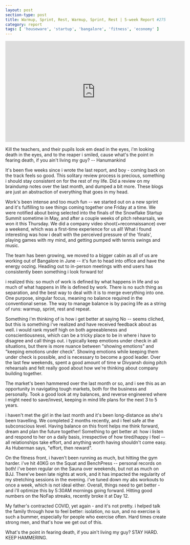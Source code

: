 ```yaml
---
layout: post
section-type: post
title: Warmup, Sprint, Rest, Warmup, Sprint, Rest | 5-week Report #275
category: report
tags: [ 'houseware', 'startup', 'bangalore', 'fitness', 'economy' ]
---
```


<iframe width="560" height="315" src="https://www.youtube.com/embed/7wtBtXTGJQk" title="YouTube video player" frameborder="0" allow="accelerometer; autoplay; clipboard-write; encrypted-media; gyroscope; picture-in-picture" allowfullscreen></iframe>

Kill the teachers, and their pupils look em dead in the eyes,
i'm looking death in the eyes,
and to the reaper i smiled,
cause what's the point in fearing death, if you ain't living my guy?
-- Hanumankind

It's been five weeks since i wrote the last report, and boy - coming back on the track feels so good. This solitary review process is precious, something i should stay consistent on for the rest of my life. Did a review on my braindump notes over the last month, and dumped a bit more. These blogs are just an abstraction of everything that goes in my head.

Work's been intense and too much fun -- we started out on a new sprint and it's fulfilling to see things coming together one Friday at a time. We were notified about being selected into the finals of the Snowflake Startup Summit sometime in May, and after a couple weeks of pitch rehearsals, we won it this Thursday. We did a company video shoot(+reconnaissance) over a weekend, which was a first-time experience for us all! What i found interesting was how i dealt with the perceived pressure of the 'finals', playing games with my mind, and getting pumped with tennis swings and music.

The team has been growing, we moved to a bigger cabin as all of us are working out of Bangalore in June -- it's fun to head into office and have the energy oozing. Heading out to in-person meetings with end users has consistently been something i look forward to!

i realized this: so much of work is defined by what happens in life and so much of what happens in life is defined by work. There is no such thing as separation, and the best way to deal with it is to merge everything into one. One purpose, singular focus, meaning no balance required in the conventional sense. The way to manage balance is by pacing life as a string of runs: warmup, sprint, rest and repeat.

Something i'm thinking of is how i get better at saying No -- seems cliched, but this is something i've realized and have received feedback about as well. i would rank myself high on both agreeableness and conscientiousness, which can be a tricky place to be in where i have to disagree and call things out. i typically keep emotions under check in all situations, but there is more nuance between "showing emotions" and "keeping emotions under check". Showing emotions while keeping them under check is possible, and is necessary to become a good leader. Over the last few weekends, spent a good amount of time w Divyansh doing pitch rehearsals and felt really good about how we're thinking about company building together.

The market's been hammered over the last month or so, and i see this as an opportunity in navigating tough markets, both for the business and personally. Took a good look at my balances, and reverse engineered where i might need to save/invest, keeping in mind life plans for the next 3 to 5 years. 

i haven't met the girl in the last month and it's been long-distance as she's been travelling. We completed 2 months recently, and i feel safe at the subconscious level. Having balance on this front helps me think forward, dream and plan the future together! Something to get better at: how i listen and respond to her on a daily basis, irrespective of how tired/happy i feel -- all relationships take effort, and anything worth having shouldn't come easy. As Huberman says, "effort, then reward".

On the fitness front, i haven't been running as much, but hitting the gym harder. i've hit 40KG on the Squat and BenchPress -- personal records on both! i've been regular on the Sauna over weekends, but not as much on BJJ. There've been late nights at work, and it has impacted the regularity of my stretching sessions in the evening. i've tuned down my abs workouts to once a week, which is not ideal either. Overall, things need to get better - and i'll optimize this by 5:30AM mornings going forward. Hitting good numbers on the NoFap streaks, recently broke it at Day 12.

My father's contracted COVID, yet again - and it's not pretty. i helped talk the family through how to feel better: isolation, no sun, and no exercise is such a bummer, especially for people who exercise often. Hard times create strong men, and that's how we get out of this. 

What's the point in fearing death, if you ain't living my guy? 
STAY HARD. KEEP HAMMERING.